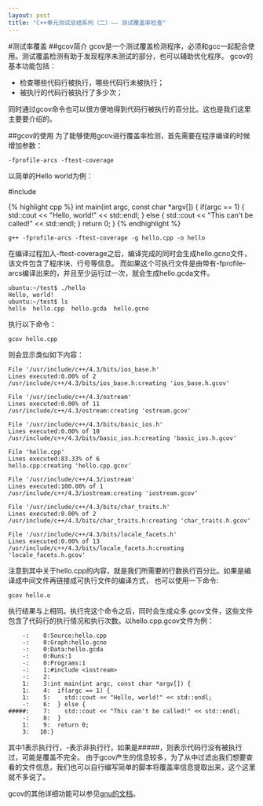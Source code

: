 ```yaml
---
layout: post
title: "C++单元测试总结系列（二）—— 测试覆盖率检查"
---
```

#测试率覆盖
##gcov简介
gcov是一个测试覆盖检测程序，必须和gcc一起配合使用。测试覆盖检测有助于发现程序未测试的部分，也可以辅助优化程序。
gcov的基本功能包括：

* 检查哪些代码行被执行，哪些代码行未被执行；
* 被执行的代码行被执行了多少次；

同时通过gcov命令也可以很方便地得到代码行被执行的百分比。这也是我们这里主要要介绍的。

##gcov的使用
为了能够使用gcov进行覆盖率检测，首先需要在程序编译的时候增加参数：

    -fprofile-arcs -ftest-coverage

以简单的Hello world为例：

#include <iostream>

{% highlight cpp %}
    int main(int argc, const char *argv[]) {
      if(argc == 1) {
        std::cout << "Hello, world!" << std::endl;
      } else {
        std::cout << "This can't be called!" << std::endl;
      }
      return 0;
    }
{% endhighlight %}

    g++ -fprofile-arcs -ftest-coverage -g hello.cpp -o hello

在编译过程加入-ftest-coverage之后，编译完成的同时会生成hello.gcno文件，该文件包含了程序块、行号等信息。
而如果这个可执行文件是由带有-fprofile-arcs编译出来的，并且至少运行过一次，就会生成hello.gcda文件。

    ubuntu:~/test$ ./hello
    Hello, world!
    ubuntu:~/test$ ls
    hello  hello.cpp  hello.gcda  hello.gcno

执行以下命令：

    gcov hello.cpp

则会显示类似如下内容：

    File '/usr/include/c++/4.3/bits/ios_base.h'
    Lines executed:0.00% of 2
    /usr/include/c++/4.3/bits/ios_base.h:creating 'ios_base.h.gcov'

    File '/usr/include/c++/4.3/ostream'
    Lines executed:0.00% of 11
    /usr/include/c++/4.3/ostream:creating 'ostream.gcov'

    File '/usr/include/c++/4.3/bits/basic_ios.h'
    Lines executed:0.00% of 10
    /usr/include/c++/4.3/bits/basic_ios.h:creating 'basic_ios.h.gcov'

    File 'hello.cpp'
    Lines executed:83.33% of 6
    hello.cpp:creating 'hello.cpp.gcov'

    File '/usr/include/c++/4.3/iostream'
    Lines executed:100.00% of 1
    /usr/include/c++/4.3/iostream:creating 'iostream.gcov'

    File '/usr/include/c++/4.3/bits/char_traits.h'
    Lines executed:0.00% of 2
    /usr/include/c++/4.3/bits/char_traits.h:creating 'char_traits.h.gcov'

    File '/usr/include/c++/4.3/bits/locale_facets.h'
    Lines executed:0.00% of 13
    /usr/include/c++/4.3/bits/locale_facets.h:creating 'locale_facets.h.gcov'

注意到其中关于hello.cpp的内容，就是我们所需要的行数执行百分比。如果是编译成中间文件再链接成可执行文件的编译方式，
也可以使用一下命令:

    gcov hello.o

执行结果与上相同。执行完这个命令之后，同时会生成众多.gcov文件，这些文件包含了代码行的执行情况和执行次数。以hello.cpp.gcov文件为例：

        -:    0:Source:hello.cpp
        -:    0:Graph:hello.gcno
        -:    0:Data:hello.gcda
        -:    0:Runs:1
        -:    0:Programs:1
        -:    1:#include <iostream>
        -:    2:
        1:    3:int main(int argc, const char *argv[]) {
        1:    4:  if(argc == 1) {
        1:    5:    std::cout << "Hello, world!" << std::endl;
        -:    6:  } else {
    #####:    7:    std::cout << "This can't be called!" << std::endl;
        -:    8:  }
        1:    9:  return 0;
        3:   10:}

其中1表示执行行，-表示非执行行，如果是#####，则表示代码行没有被执行过，可能是覆盖不完全。
由于gcov产生的信息较多，为了从中过滤出我们想要查看的文件信息，我们也可以自行编写简单的脚本将覆盖率信息提取出来，这个这里就不多说了。

gcov的其他详细功能可以参见[gnu的文档](https://gcc.gnu.org/onlinedocs/gcc/Gcov.html)。
